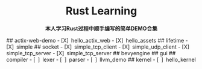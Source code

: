 <div align="center">
  <h1>Rust Learning</h1>
  <p>
    <strong>本人学习Rust过程中顺手编写的简单DEMO合集</strong>
  </p>
</div>
## actix-web-demo
 - [X]&ensp;hello_actix_web
 - [X]&ensp;hello_assets
## lifetime
 - [X]&ensp;simple
## socket
 - [X]&ensp;simple_tcp_client
 - [X]&ensp;simple_udp_client
 - [X]&ensp;simple_tcp_server
 - [X]&ensp;simple_tcp_server
## bevyengine
## gui
## compiler
 - [&ensp;]&ensp;lexer
 - [&ensp;]&ensp;parser
 - [&ensp;]&ensp;llvm_demo
## kernel
 - [&ensp;]&ensp;hello_kernel